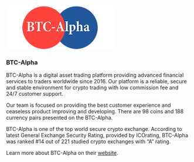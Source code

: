 ![btc alpha logo](./img/btc_alpha.png)

### BTC-Alpha

BTC-Alpha is a digital asset trading platform providing advanced financial services to traders worldwide since 2016. Our platform is a reliable, secure and stable environment for crypto trading with low commission fee and 24/7 customer support. 

Our team is focused on providing the best customer experience and ceaseless product improving and developing. There are 98 coins and 188 currency pairs presented on the BTC-Alpha.

BTC-Alpha is one of the top world secure crypto exchange. 
According to latest General Exchange Security Rating, provided by ICOrating, BTC-Alpha was ranked #14 out of 221 studied crypto exchanges with “A” rating.

Learn more about BTC-Alpha on their [website](https://btc-alpha.com/en/).